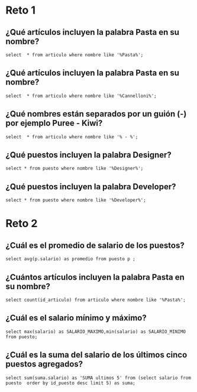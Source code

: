 # Reto 1

## ¿Qué artículos incluyen la palabra Pasta en su nombre?
``` select  * from articulo where nombre like '%Pasta%'; ```
## ¿Qué artículos incluyen la palabra Pasta en su nombre?
``` select  * from articulo where nombre like '%Cannelloni%'; ```
## ¿Qué nombres están separados por un guión (-) por ejemplo Puree - Kiwi?
``` select  * from articulo where nombre like '% - %'; ```
## ¿Qué puestos incluyen la palabra Designer?
``` select * from puesto where nombre like '%Designer%'; ```
## ¿Qué puestos incluyen la palabra Developer?
``` select * from puesto where nombre like '%Developer%'; ```

# Reto 2


## ¿Cuál es el promedio de salario de los puestos?
``` select avg(p.salario) as promedio from puesto p ; ```
## ¿Cuántos artículos incluyen la palabra Pasta en su nombre?
``` select count(id_articulo) from articulo where nombre like '%Pasta%'; ```
## ¿Cuál es el salario mínimo y máximo?
``` select max(salario) as SALARIO_MAXIMO,min(salario) as SALARIO_MINIMO from puesto; ```

## ¿Cuál es la suma del salario de los últimos cinco puestos agregados?
``` select sum(suma.salario) as 'SUMA ultimos 5' from (select salario from puesto  order by id_puesto desc limit 5) as suma; ```

